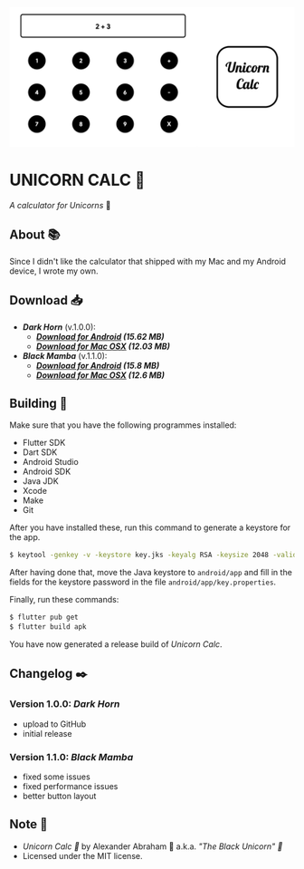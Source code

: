 <p align="center">
 <img src="https://github.com/iamtheblackunicorn/UnicornCalc/raw/main/assets/images/banner.png"/>
</p>

# UNICORN CALC :unicorn:

*A calculator for Unicorns* :unicorn:

## About :books:

Since I didn't like the calculator that shipped with my Mac and my Android device, I wrote my own.

## Download :inbox_tray:

- ***Dark Horn*** (v.1.0.0):
  - ***[Download for Android](https://github.com/iamtheblackunicorn/UnicornCalc/releases/download/v.1.0.0/UnicornCalc-v1.0.0-DarkHorn-Release.apk) (15.62 MB)***
  - ***[Download for Mac OSX](https://github.com/iamtheblackunicorn/UnicornCalc/releases/download/v.1.0.0/UnicornCalc-v1.0.0-DarkHorn-Release.app.zip) (12.03 MB)***
- ***Black Mamba*** (v.1.1.0):
  - ***[Download for Android](https://github.com/iamtheblackunicorn/UnicornCalc/releases/download/1.1.0/UnicornCalc-v1.1.0-BlackMamba-Release.apk) (15.8 MB)***
  - ***[Download for Mac OSX](https://github.com/iamtheblackunicorn/UnicornCalc/releases/download/1.1.0/UnicornCalc-v1.1.0-BlackMamba-Release.app.zip) (12.6 MB)***

## Building :hammer:

Make sure that you have the following programmes installed:

- Flutter SDK
- Dart SDK
- Android Studio
- Android SDK
- Java JDK
- Xcode
- Make
- Git

After you have installed these, run this command to generate a keystore for the app.

```bash
$ keytool -genkey -v -keystore key.jks -keyalg RSA -keysize 2048 -validity 10000 -alias key
```

After having done that, move the Java keystore to `android/app` and fill in the fields for the keystore password in the file `android/app/key.properties`.

Finally, run these commands:

```bash
$ flutter pub get
$ flutter build apk
```

You have now generated a release build of *Unicorn Calc*.


## Changelog :black_nib:

### Version 1.0.0: ***Dark Horn***

- upload to GitHub
- initial release

### Version 1.1.0: ***Black Mamba***

- fixed some issues
- fixed performance issues
- better button layout

## Note :scroll:

- *Unicorn Calc :unicorn:* by Alexander Abraham :black_heart: a.k.a. *"The Black Unicorn" :unicorn:*
- Licensed under the MIT license.
